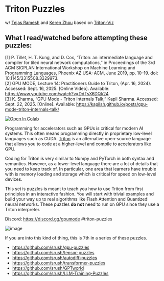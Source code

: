 # Triton Puzzles
w/ [Tejas Ramesh](https://tejas3070.github.io/) and [Keren Zhou](https://www.jokeren.tech/) based on [Triton-Viz](https://github.com/Deep-Learning-Profiling-Tools/triton-viz)

## What I read/watched before attempting these puzzles:
[1] P. Tillet, H. T. Kung, and D. Cox, “Triton: an intermediate language and compiler for tiled neural network computations,” in Proceedings of the 3rd ACM SIGPLAN International Workshop on Machine Learning and Programming Languages, Phoenix AZ USA: ACM, June 2019, pp. 10–19. doi: 10.1145/3315508.3329973.        
[2] GPU MODE, Lecture 14: Practitioners Guide to Triton, (Apr. 16, 2024). Accessed: Sept. 16, 2025. [Online Video]. Available: https://www.youtube.com/watch?v=DdTsX6DQk24        
[3] K. Sharma, “GPU Mode - Triton Internals Talk,” Kapil Sharma. Accessed: Sept. 22, 2025. [Online]. Available: https://kapilsh.github.io/posts/gpu-mode-triton-internals-talk/        


[![Open In Colab](https://colab.research.google.com/assets/colab-badge.svg)](https://colab.research.google.com/drive/1PL7_yXjF2muR1WcU-ktdVoNOE884C1im?usp=sharing)

Programming for accelerators such as GPUs is critical for modern AI systems.
This often means programming directly in proprietary low-level languages such as CUDA. [Triton](https://github.com/openai/triton/) is an alternative open-source language that allows you to code at a higher-level and compile to accelerators like GPU.

Coding for Triton is very similar to Numpy and PyTorch in both syntax and semantics. However, as a lower-level language there are a lot of details that you need to keep track of. In particular, one area that learners have trouble with is memory loading and storage which is critical for speed on low-level devices.

This set is puzzles is meant to teach you how to use Triton from first principles in an interactive fashion. You will start with trivial examples and build your way up to real algorithms like Flash Attention and Quantized neural networks. These puzzles **do not** need to run on GPU since they use a Triton interpreter.

Discord: https://discord.gg/gpumode #triton-puzzles

![image](https://github.com/srush/Triton-Puzzles/assets/35882/3e18a47d-1311-43d0-a025-ed1f593f919e)



If you are into this kind of thing, this is 7th in a series of these puzzles.

* https://github.com/srush/gpu-puzzles
* https://github.com/srush/tensor-puzzles
* https://github.com/srush/autodiff-puzzles
* https://github.com/srush/transformer-puzzles
* https://github.com/srush/GPTworld
* https://github.com/srush/LLM-Training-Puzzles

